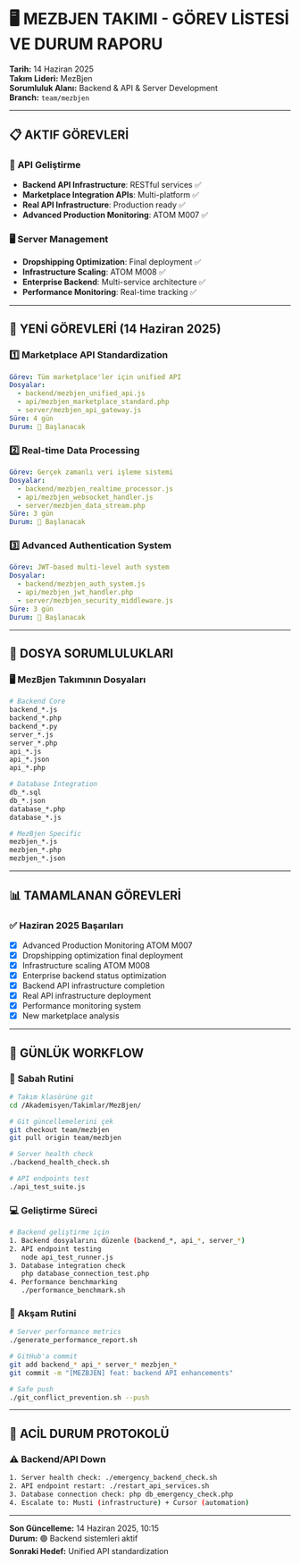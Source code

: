# 🖥️ MEZBJEN TAKIMI - GÖREV LİSTESİ VE DURUM RAPORU
**Tarih:** 14 Haziran 2025  
**Takım Lideri:** MezBjen  
**Sorumluluk Alanı:** Backend & API & Server Development  
**Branch:** `team/mezbjen`

---

## 📋 **AKTIF GÖREVLERİ**

### 🔗 **API Geliştirme**
- **Backend API Infrastructure**: RESTful services ✅
- **Marketplace Integration APIs**: Multi-platform ✅
- **Real API Infrastructure**: Production ready ✅
- **Advanced Production Monitoring**: ATOM M007 ✅

### 🖥️ **Server Management**
- **Dropshipping Optimization**: Final deployment ✅
- **Infrastructure Scaling**: ATOM M008 ✅
- **Enterprise Backend**: Multi-service architecture ✅
- **Performance Monitoring**: Real-time tracking ✅

---

## 🎯 **YENİ GÖREVLERİ (14 Haziran 2025)**

### 1️⃣ **Marketplace API Standardization**
```yaml
Görev: Tüm marketplace'ler için unified API
Dosyalar: 
  - backend/mezbjen_unified_api.js
  - api/mezbjen_marketplace_standard.php
  - server/mezbjen_api_gateway.js
Süre: 4 gün
Durum: 🔄 Başlanacak
```

### 2️⃣ **Real-time Data Processing**
```yaml
Görev: Gerçek zamanlı veri işleme sistemi
Dosyalar:
  - backend/mezbjen_realtime_processor.js
  - api/mezbjen_websocket_handler.js
  - server/mezbjen_data_stream.php
Süre: 3 gün
Durum: 🔄 Başlanacak
```

### 3️⃣ **Advanced Authentication System**
```yaml
Görev: JWT-based multi-level auth system
Dosyalar:
  - backend/mezbjen_auth_system.js
  - api/mezbjen_jwt_handler.php
  - server/mezbjen_security_middleware.js
Süre: 3 gün
Durum: 🔄 Başlanacak
```

---

## 📁 **DOSYA SORUMLULUKLARI**

### 🖥️ **MezBjen Takımının Dosyaları**
```bash
# Backend Core
backend_*.js
backend_*.php
backend_*.py
server_*.js
server_*.php
api_*.js
api_*.json
api_*.php

# Database Integration
db_*.sql
db_*.json
database_*.php
database_*.js

# MezBjen Specific
mezbjen_*.js
mezbjen_*.php
mezbjen_*.json
```

---

## 📊 **TAMAMLANAN GÖREVLERİ**

### ✅ **Haziran 2025 Başarıları**
- [x] Advanced Production Monitoring ATOM M007
- [x] Dropshipping optimization final deployment
- [x] Infrastructure scaling ATOM M008
- [x] Enterprise backend status optimization
- [x] Backend API infrastructure completion
- [x] Real API infrastructure deployment
- [x] Performance monitoring system
- [x] New marketplace analysis

---

## 🔄 **GÜNLÜK WORKFLOW**

### 🌅 **Sabah Rutini**
```bash
# Takım klasörüne git
cd /Akademisyen/Takimlar/MezBjen/

# Git güncellemelerini çek
git checkout team/mezbjen
git pull origin team/mezbjen

# Server health check
./backend_health_check.sh

# API endpoints test
./api_test_suite.js
```

### 💻 **Geliştirme Süreci**
```bash
# Backend geliştirme için
1. Backend dosyalarını düzenle (backend_*, api_*, server_*)
2. API endpoint testing
   node api_test_runner.js
3. Database integration check
   php database_connection_test.php
4. Performance benchmarking
   ./performance_benchmark.sh
```

### 🌆 **Akşam Rutini**
```bash
# Server performance metrics
./generate_performance_report.sh

# GitHub'a commit
git add backend_* api_* server_* mezbjen_*
git commit -m "[MEZBJEN] feat: backend API enhancements"

# Safe push
./git_conflict_prevention.sh --push
```

---

## 🚨 **ACİL DURUM PROTOKOLÜ**

### ⚠️ **Backend/API Down**
```bash
1. Server health check: ./emergency_backend_check.sh
2. API endpoint restart: ./restart_api_services.sh
3. Database connection check: php db_emergency_check.php
4. Escalate to: Musti (infrastructure) + Cursor (automation)
```

---

**Son Güncelleme:** 14 Haziran 2025, 10:15  
**Durum:** 🟢 Backend sistemleri aktif  
**Sonraki Hedef:** Unified API standardization
